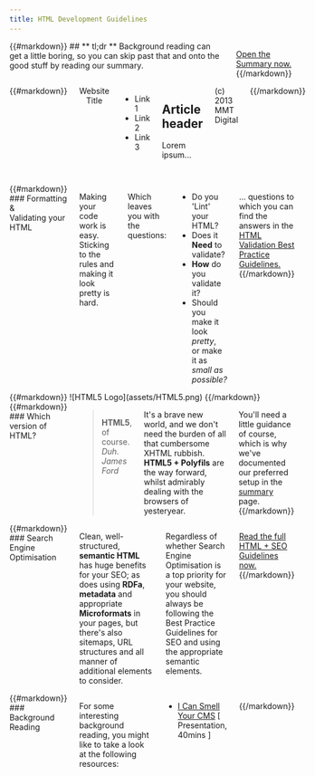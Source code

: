 ```yaml
---
title: HTML Development Guidelines
---
```

<div class='row'>
<div class='large-4 columns'>
{{#markdown}}
## ** tl;dr **
Background reading can get a little boring, so you can skip past that and onto the good stuff by reading our summary.

<a href='summary.html' class='button'>Open the Summary now.</a>
{{/markdown}}
</div>
<div class='large-8 columns'>
{{#markdown}}
    <!doctype html>
    <html class="no-js" lang="en">
        <head>
            <title>Website Title</title>
            <link rel="stylesheet" href="css/style.css"/>
            <script src="js/modernizr.js"></script>
        </head>
        <body>
            <header>
                <brand>Website Title</brand>
            </header>
            <nav>
                <ul>
                    <li>Link 1</li>
                    <li>Link 2</li>
                    <li>Link 3</li>
                </ul>
            </nav>
            <section>
                <article>
                    <h2>Article header</h2>
                    <p>Lorem ipsum...</p>
                </article>
            </section>
            <footer>(c) 2013 MMT Digital</footer>
        </body>
    </html>
{{/markdown}}
</div>
</div>

<div class='row'>
<div class='large-12 columns'>
<hr/>
</div>
<div class='large-4 columns'>
{{#markdown}}
### Formatting & <br/>Validating your HTML

Making your code work is easy. Sticking to the rules and making it look pretty is hard.

Which leaves you with the questions:
- Do you 'Lint' your HTML?
- Does it **Need** to validate?
- **How** do you validate it?
- Should you make it look *pretty*, <br/>or make it as *small as possible?*

<!-- There's a time and a place for optimising and minifying your HTML code, and that's not during development. -->
... questions to which you can find the answers in the [HTML Validation Best Practice Guidelines.]()
{{/markdown}}
</div>

<div class='large-4 columns'>
{{#markdown}}
![HTML5 Logo](assets/HTML5.png)
{{/markdown}}
</div>

<div class='large-4 columns'>
{{#markdown}}
### Which version of HTML?

> **HTML5**, of course. *Duh.*
> <cite>James Ford</cite>

It's a brave new world, and we don't need the burden of all that cumbersome XHTML rubbish. **HTML5 + Polyfils** are the way
forward, whilst admirably dealing with the browsers of yesteryear.

You'll need a little guidance of course, which is why we've documented our preferred setup in the [summary]() page.
{{/markdown}}
</div>
</div>

<div class='row'>
<div class='large-6 columns'>
{{#markdown}}
### Search Engine Optimisation

Clean, well-structured, **semantic HTML** has huge benefits for your SEO; as does using **RDFa**, **metadata** and appropriate
**Microformats** in your pages, but there's also sitemaps, URL structures and all manner of additional elements to consider.

Regardless of whether Search Engine Optimisation is a top priority for your website, you should always be following the
Best Practice Guidelines for SEO and using the appropriate semantic elements.

<a href='#' class='button'>Read the full HTML + SEO Guidelines now.</a>
{{/markdown}}
</div>

<div class='large-6 columns'>
{{#markdown}}
### Background Reading

For some interesting background reading, you might like to take a look at the following resources:

- [I Can Smell Your CMS]() [ Presentation, 40mins ]

{{/markdown}}
</div>
</div>